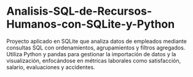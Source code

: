 # Analisis-SQL-de-Recursos-Humanos-con-SQLite-y-Python
Proyecto aplicado en SQLite que analiza datos de empleados mediante consultas SQL con ordenamientos, agrupamientos y filtros agregados. Utiliza Python y pandas para gestionar la importación de datos y la visualización, enfocándose en métricas laborales como satisfacción, salario, evaluaciones y accidentes.
